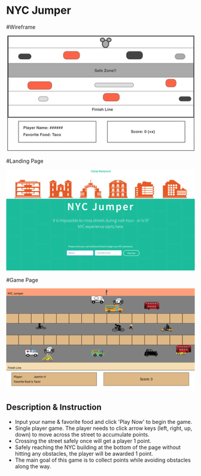 # NYC Jumper

#Wireframe

![](img/wireframe.png)

#Landing Page

![](img/landing_page.png)

#Game Page

![](img/game_page.png)

## Description & Instruction

- Input your name & favorite food and click 'Play Now' to begin the game.
- Single player game. The player needs to click arrow keys (left, right, up, down) to move across the street to accumulate points.
- Crossing the street safely once will get a player 1 point.
-  Safely reaching the NYC building at the bottom of the page without hitting any obstacles, the player will be awarded 1 point.
- The main goal of this game is to collect points while avoiding obstacles along the way.

